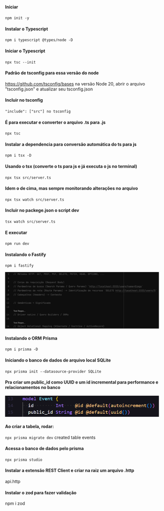 #### Iniciar
`npm init -y`

#### Instalar o Typescript
`npm i typescript @types/node -D`

#### Iniciar o Typescript
`npx tsc --init`

#### Padrão de tsconfig para essa versão do node
https://github.com/tsconfig/bases
na versão Node 20, abrir o arquivo "tsconfig.json" e atualizar seu tsconfig.json

#### Incluir no tsconfig
`"include": ["src"] no tsconfig`

#### É para executar e converter o arquivo .ts para .js
`npx tsc`

#### Instalar a dependencia para conversão automática do ts para js
`npm i tsx -D`

#### Usando o tsx (converte o ts para js e já executa o js no terminal)
`npx tsx src/server.ts`

#### Idem o de cima, mas sempre monitorando alterações no arquivo
`npx tsx watch src/server.ts`

#### Incluir no packege.json o script dev
`tsx watch src/server.ts`

#### E executar
`npm run dev`

#### Instalando o Fastify
`npm i fastify`

![alt text](./.github/metodos-http.png)

#### Instalando o ORM Prisma
`npm i prisma -D`

#### Iniciando o banco de dados de arquivo local SQLite
`npx prisma init --datasource-provider SQLite`

#### Pra criar um public_id como UUID e um id incremental para performance e relacionamentos no banco
![alt text](./.github/UUID-e-Autoincrement.png)

#### Ao criar a tabela, rodar:
`npx prisma migrate dev`
created table events

#### Acessa o banco de dados pelo prisma
`npx prisma studio`

#### Instalar a extensão REST Client e criar na raiz um arquivo .http
api.http

#### Instalar o zod para fazer validação
npm i zod


